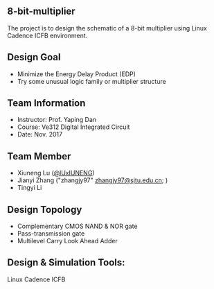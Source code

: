 ## 8-bit-multiplier
 The project is to design the schematic of a 8-bit multiplier using Linux Cadence ICFB environment.

## Design Goal
- Minimize the Energy Delay Product (EDP)
- Try some unusual logic family or multiplier structure

## Team Information
- Instructor: Prof. Yaping Dan
- Course: Ve312 Digital Integrated Circuit
- Date: Nov. 2017

## Team Member
- Xiuneng Lu ([@lUxIUNENG](https://github.com/LuXiuneng))
- Jianyi Zhang ("zhangjy97" <zhangjy97@sjtu.edu.cn>; )
- Tingyi Li

## Design Topology
- Complementary CMOS NAND & NOR gate
- Pass-transmission gate
- Multilevel Carry Look Ahead Adder

## Design & Simulation Tools:
Linux Cadence ICFB
